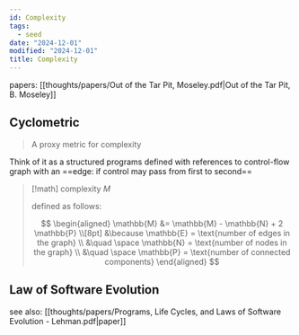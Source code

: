 ```yaml
---
id: Complexity
tags:
  - seed
date: "2024-12-01"
modified: "2024-12-01"
title: Complexity
---
```

papers: [[thoughts/papers/Out of the Tar Pit, Moseley.pdf|Out of the Tar Pit, B. Moseley]]
## Cyclometric

> A proxy metric for complexity

Think of it as a structured programs defined with references to control-flow graph with an
==edge: if control may pass from first to second==

> [!math] complexity $M$
>
> defined as follows:
>
> $$
> \begin{aligned}
> \mathbb{M} &= \mathbb{M} - \mathbb{N} + 2 \mathbb{P} \\[8pt]
> &\because \mathbb{E} = \text{number of edges in the graph} \\
> &\quad \space \mathbb{N} = \text{number of nodes in the graph} \\
> &\quad \space \mathbb{P} = \text{number of connected components}
> \end{aligned}
> $$


## Law of Software Evolution

see also: [[thoughts/papers/Programs, Life Cycles, and Laws of Software Evolution - Lehman.pdf|paper]]